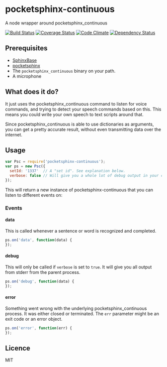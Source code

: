 # pocketsphinx-continuous
A node wrapper around pocketsphinx_continuous

[![Build Status](https://travis-ci.org/eiriksm/pocketsphinx-continuous-node.svg?branch=master)](https://travis-ci.org/eiriksm/pocketsphinx-continuous-node)
[![Coverage Status](https://coveralls.io/repos/eiriksm/pocketsphinx-continuous-node/badge.svg?branch=master)](https://coveralls.io/r/eiriksm/pocketsphinx-continuous-node?branch=master)
[![Code Climate](https://codeclimate.com/github/eiriksm/pocketsphinx-continuous-node/badges/gpa.svg)](https://codeclimate.com/github/eiriksm/pocketsphinx-continuous-node)
[![Dependency Status](https://david-dm.org/eiriksm/pocketsphinx-continuous-node.svg)](https://david-dm.org/eiriksm/pocketsphinx-continuous-node)

## Prerequisites

- [SphinxBase](http://cmusphinx.sourceforge.net/)
- [pocketsphinx](https://github.com/cmusphinx/pocketsphinx)
- The `pocketsphinx_continuous` binary on your path.
- A microphone

## What does it do?

It just uses the pocketsphinx_continuous command to listen for voice commands, and trying to detect your speech commands based on this. This means you could write your own speech to text scripts around that.

Since pocketsphinx_continuous is able to use dictionaries as arguments, you can get a pretty accurate result, without even transmitting data over the internet.

## Usage

```js
var Psc = require('pocketsphinx-continuous');
var ps = new Psc({
  setId: '1337'  // A "set id". See explanation below.
  verbose: false // Will give you a whole lot of debug output in your console.
});
```

This will return a new instance of pocketsphinx-continuous that you can listen to different events on:

### Events

#### data
This is called whenever a sentence or word is recognized and completed.
```js
ps.on('data', function(data) {
});
```

#### debug
This will only be called if `verbose` is set to `true`. It will give you all output from stderr from the parent process.
```js
ps.on('debug', function(data) {
});
```

#### error
Something went wrong with the underlying pocketsphinx_continuous process. It was either closed or terminated. The `err` parameter might be an exit code or an error object.
```js
ps.on('error', function(err) {
});
```

## Licence
MIT
